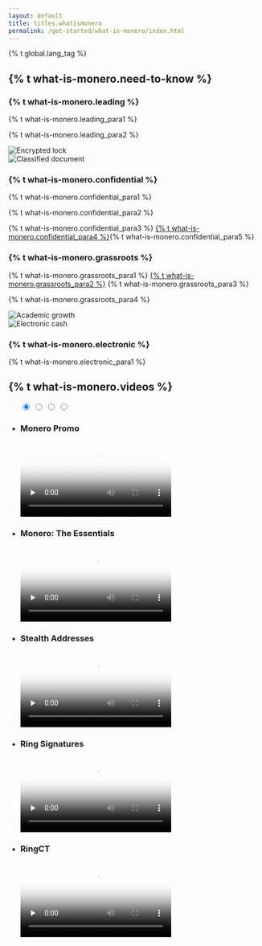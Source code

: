 ```yaml
---
layout: default
title: titles.whatismonero
permalink: /get-started/what-is-monero/index.html
---
```

{% t global.lang_tag %}
<div class="site-wrap">
    <section class="container">
        <div class="row">
            <section class="container about-monero full col-xs-12">
                <div class="info-block">
                    <div class="row center-xs">
                        <div class="col"><h2>{% t what-is-monero.need-to-know %}</h2></div>
                    </div>
                    <div class="row middle-xs info-block-row private">
                        <div class="col-lg-7 col-md-6 col-sm-8 col-xs-12  why-text">
                            <h3>{% t what-is-monero.leading %}</h3>
                            <p>{% t what-is-monero.leading_para1 %}</p>
                            <p>{% t what-is-monero.leading_para2 %}</p>
                        </div>
                        <div class="col-lg-5 col-md-6 col-sm-4 col-xs-12 last-sm first-xs center-xs">
                            <img src="/img/crypto-lock.png" alt="Encrypted lock" class="main-icon">
                        </div>
                    </div>
                    <div class="row middle-xs info-block-row">
                        <div class="col-lg-5 col-md-6 col-sm-4 col-xs-12 center-xs">
                            <img src="/img/monero-classified.png" alt="Classified document" class="main-icon">
                        </div>
                        <div class="col-lg-7 col-md-6 col-sm-8 col-xs-12 why-text">
                            <h3>{% t what-is-monero.confidential %}</h3>
                            <p>{% t what-is-monero.confidential_para1 %}</p>
                            <p>{% t what-is-monero.confidential_para2 %}</p>
                            <p>{% t what-is-monero.confidential_para3 %} <a href="https://kovri.io/">{% t what-is-monero.confidential_para4 %}</a>{% t what-is-monero.confidential_para5 %}</p>
                        </div>
                    </div>
                    <div class="row middle-xs info-block-row">
                        <div class="col-lg-7 col-md-6 col-sm-8 col-xs-12 why-text">
                            <h3>{% t what-is-monero.grassroots %}</h3>
                            <p>{% t what-is-monero.grassroots_para1 %} <a href="https://www.openhub.net/p/monero" target="_blank" rel="noreferrer noopener">{% t what-is-monero.grassroots_para2 %}</a> {% t what-is-monero.grassroots_para3 %}</p>
                            <p>{% t what-is-monero.grassroots_para4 %}</p>
                        </div>
                        <div class="col-lg-5 col-md-6 col-sm-4 col-xs-12 last-sm first-xs center-xs">
                            <img src="/img/academic-growth.png" alt="Academic growth" class="main-icon">
                        </div>
                    </div>
                    <div class="row middle-xs info-block-row">
                        <div class="col-lg-5 col-md-6 col-sm-4 col-xs-12 center-xs">
                            <img src="/img/monero-electronic-cash.png" alt="Electronic cash" class="main-icon">
                        </div>
                        <div class="col-lg-7 col-md-6 col-sm-8 col-xs-12 why-text">
                            <h3>{% t what-is-monero.electronic %}</h3>
                            <p>{% t what-is-monero.electronic_para1 %}</p>
                        </div>
                    </div>
                </div>
            </section>
            <section class="full col-xs-12 monero-vid">
                <div class="info-block">
                    <div class="row center-xs">
                        <div class="col"><h2>{% t what-is-monero.videos %}</h2></div>
                    </div>
                    <div class="row center-xs">
                        <div class="col-xs-12 carousel-container">
                            <ul class="carousel my-carousel">
                                <input class="carousel-activator" type="radio" id="A" name="activator" checked="checked"/>
                                <input class="carousel-activator" type="radio" id="B" name="activator"/>
                                <input class="carousel-activator" type="radio" id="C" name="activator"/>
                                <input class="carousel-activator" type="radio" id="D" name="activator"/>
                                <div class="carousel-controls">
                                    <label class="carousel-control carousel-control-backward" for="D"></label>
                                    <label class="carousel-control carousel-control-forward" for="B"></label>
                                </div>
                                <div class="carousel-controls">
                                    <label class="carousel-control carousel-control-backward" for="A"></label>
                                    <label class="carousel-control carousel-control-forward" for="C"></label>
                                </div>
                                <div class="carousel-controls">
                                    <label class="carousel-control carousel-control-backward" for="B"></label>
                                    <label class="carousel-control carousel-control-forward" for="D"></label>
                                </div>
                                <div class="carousel-controls">
                                    <label class="carousel-control carousel-control-backward" for="C"></label>
                                    <label class="carousel-control carousel-control-forward" for="A"></label>
                                </div>
                                <li class="carousel-slide ms">
                                    <h3>Monero Promo</h3>
                                    <video controls poster="/img/monero-community.png" onclick="this.paused ? this.play() : this.pause();" preload="none">
                                        <source src="/media/Monero_Promo.m4v">
                                    </video>
                                </li>
                                <li class="carousel-slide">
                                    <h3>Monero: The Essentials</h3>
                                    <video controls poster="/img/monero-cash-video-poster.png" onclick="this.paused ? this.play() : this.pause();" preload="none">
                                        <source src="/media/Monero%20-%20The%20Essentials.m4v">
                                    </video>
                                </li>
                                <li class="carousel-slide">
                                    <h3>Stealth Addresses</h3>
                                    <video controls poster="/img/stealth-address-poster.png" onclick="this.paused ? this.play() : this.pause();" preload="none">
                                        <source src="/media/Monero%20-%20Stealth%20Addresses.m4v">
                                    </video>
                                </li>
                                <li class="carousel-slide">
                                    <h3>Ring Signatures</h3>
                                    <video controls poster="/img/ring-signatures-poster.png" onclick="this.paused ? this.play() : this.pause();" preload="none">
                                        <source src="/media/Monero%20-%20Ring%20Signatures.m4v">
                                    </video>
                                </li>
                                <li class="carousel-slide">
                                    <h3>RingCT</h3>
                                    <video controls poster="/img/ringct-poster.png" onclick="this.paused ? this.play() : this.pause();" preload="none">
                                        <source src="/media/Monero%20-%20RingCT.m4v">
                                    </video>
                                </li>
                            </ul>
                        </div>
                    </div>
                </div>
            </section>
        </div>
    </section>
</div>
